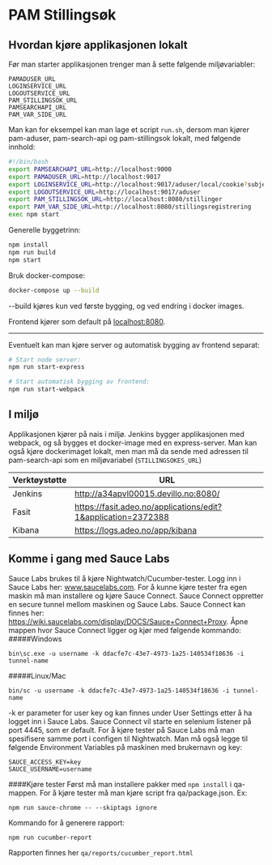 # PAM Stillingsøk

## Hvordan kjøre applikasjonen lokalt

Før man starter applikasjonen trenger man å sette følgende miljøvariabler:

```
PAMADUSER_URL
LOGINSERVICE_URL
LOGOUTSERVICE_URL
PAM_STILLINGSOK_URL
PAMSEARCHAPI_URL
PAM_VAR_SIDE_URL
```

Man kan for eksempel kan man lage et script `run.sh`, dersom man kjører pam-aduser, pam-search-api og
pam-stillingsok lokalt, med følgende innhold:


```sh
#!/bin/bash
export PAMSEARCHAPI_URL=http://localhost:9000
export PAMADUSER_URL=http://localhost:9017
export LOGINSERVICE_URL=http://localhost:9017/aduser/local/cookie?subject=12345
export LOGOUTSERVICE_URL=http://localhost:9017/aduser
export PAM_STILLINGSOK_URL=http://localhost:8080/stillinger
export PAM_VAR_SIDE_URL=http://localhost:8080/stillingsregistrering
exec npm start
```

Generelle byggetrinn:

```sh 
npm install
npm run build
npm start
```

Bruk docker-compose:
```sh
docker-compose up --build 
```
--build kjøres kun ved første bygging, og ved endring i docker images.

Frontend kjører som default på [localhost:8080](localhost:8080). 

---

Eventuelt kan man kjøre server og automatisk bygging av frontend separat:

```sh
# Start node server:
npm run start-express

# Start automatisk bygging av frontend:
npm run start-webpack
```

## I miljø

Applikasjonen kjører på nais i miljø. Jenkins bygger applikasjonen med webpack,
og så bygges et docker-image med en express-server. Man kan også kjøre
dockerimaget lokalt, men man må da sende med adressen til pam-search-api som en
miljøvariabel (`STILLINGSOKES_URL`)

Verktøystøtte | URL
--------------|------------------------------------------------------------------
Jenkins       | http://a34apvl00015.devillo.no:8080/
Fasit         | https://fasit.adeo.no/applications/edit?1&application=2372388
Kibana        | https://logs.adeo.no/app/kibana

## Komme i gang med Sauce Labs

Sauce Labs brukes til å kjøre Nightwatch/Cucumber-tester.
Logg inn i Sauce Labs her: www.saucelabs.com.
For å kunne kjøre tester fra egen maskin må man installere og kjøre Sauce Connect.
Sauce Connect oppretter en secure tunnel mellom maskinen og Sauce Labs.
Sauce Connect kan finnes her: https://wiki.saucelabs.com/display/DOCS/Sauce+Connect+Proxy.
Åpne mappen hvor Sauce Connect ligger og kjør med følgende kommando:
#####Windows
```
bin\sc.exe -u username -k ddacfe7c-43e7-4973-1a25-140534f18636 -i tunnel-name
```
#####Linux/Mac
```
bin/sc -u username -k ddacfe7c-43e7-4973-1a25-140534f18636 -i tunnel-name
```
-k er parameter for user key og kan finnes under User Settings etter å ha logget inn i Sauce Labs.
Sauce Connect vil starte en selenium listener på port 4445, som er default.
For å kjøre tester på Sauce Labs må man spesifisere samme port i configen til Nightwatch.
Man må også legge til følgende Environment Variables på maskinen med brukernavn og key:
```
SAUCE_ACCESS_KEY=key
SAUCE_USERNAME=username
```
####Kjøre tester
Først må man installere pakker med ``npm install`` i qa-mappen.
For å kjøre tester må man kjøre script fra qa/package.json.
Ex:
```
npm run sauce-chrome -- --skiptags ignore
```
Kommando for å generere rapport:
```
npm run cucumber-report
```
Rapporten finnes her ``qa/reports/cucumber_report.html``
